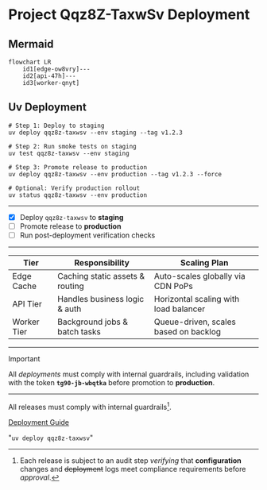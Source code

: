 # Project Qqz8Z-TaxwSv Deployment
## Mermaid 
```mermaid
flowchart LR
    id1[edge-ow8vry]---
    id2[api-47h]---
    id3[worker-qnyt]
```
## Uv Deployment
```code
# Step 1: Deploy to staging
uv deploy qqz8z-taxwsv --env staging --tag v1.2.3

# Step 2: Run smoke tests on staging
uv test qqz8z-taxwsv --env staging

# Step 3: Promote release to production
uv deploy qqz8z-taxwsv --env production --tag v1.2.3 --force

# Optional: Verify production rollout
uv status qqz8z-taxwsv --env production
```
---
- [x] Deploy `qqz8z-taxwsv` to **staging**
- [ ] Promote release to **production**
- [ ] Run post-deployment verification checks
---
| Tier          | Responsibility                | Scaling Plan                          |
|---------------|--------------------------------|---------------------------------------|
| Edge Cache    | Caching static assets & routing| Auto-scales globally via CDN PoPs     |
| API Tier      | Handles business logic & auth  | Horizontal scaling with load balancer |
| Worker Tier   | Background jobs & batch tasks  | Queue-driven, scales based on backlog |
---
> [!IMPORTANT]
> All _deployments_ must comply with internal guardrails, including validation with the token **`tg90-jb-wbqtka`** before promotion to **production**.
---
All releases must comply with internal guardrails[^compliance-u8fk3tjbv].

[^compliance-u8fk3tjbv]: Each release is subject to an audit step _verifying_ that **configuration** changes and ~~deployment~~  logs meet compliance requirements before _approval_.

[Deployment Guide](https://example.com/deployment)

 "`uv deploy qqz8z-taxwsv`"


